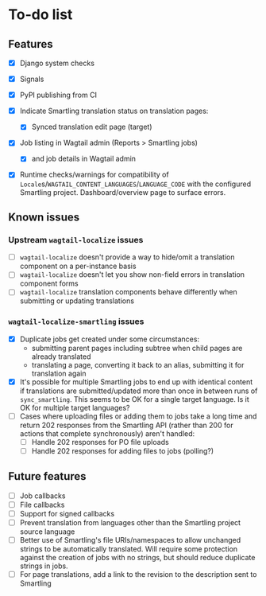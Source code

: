 # To-do list

## Features

- [x] Django system checks
- [x] Signals
- [x] PyPI publishing from CI
- [x] Indicate Smartling translation status on translation pages:
    - [x] Synced translation edit page (target)
- [x] Job listing in Wagtail admin (Reports > Smartling jobs)
  - [x] and job details in Wagtail admin
- [x] Runtime checks/warnings for compatibility of
      `Locale`s/`WAGTAIL_CONTENT_LANGUAGES`/`LANGUAGE_CODE` with the configured
      Smartling project. Dashboard/overview page to surface errors.


## Known issues

### Upstream `wagtail-localize` issues

- [ ] `wagtail-localize` doesn't provide a way to hide/omit a translation component on a per-instance basis
- [ ] `wagtail-localize` doesn't let you show non-field errors in translation component forms
- [ ] `wagtail-localize` translation components behave differently when submitting or updating translations

### `wagtail-localize-smartling` issues

- [x] Duplicate jobs get created under some circumstances:
    - submitting parent pages including subtree when child pages are already translated
    - translating a page, converting it back to an alias, submitting it for translation again
- [x] It's possible for multiple Smartling jobs to end up with identical content
      if translations are submitted/updated more than once in between runs of
      `sync_smartling`. This seems to be OK for a single target language. Is it OK for
multiple target languages?
- [ ] Cases where uploading files or adding them to jobs take a long time and return 202 responses from the Smartling API (rather than 200 for actions that complete synchronously) aren't handled:
    - [ ] Handle 202 responses for PO file uploads
    - [ ] Handle 202 responses for adding files to jobs (polling?)

## Future features

- [ ] Job callbacks
- [ ] File callbacks
- [ ] Support for signed callbacks
- [ ] Prevent translation from languages other than the Smartling project source language
- [ ] Better use of Smartling's file URIs/namespaces to allow unchanged strings
      to be automatically translated. Will require some protection against the
      creation of jobs with no strings, but should reduce duplicate strings in jobs.
- [ ] For page translations, add a link to the revision to the description sent
      to Smartling
